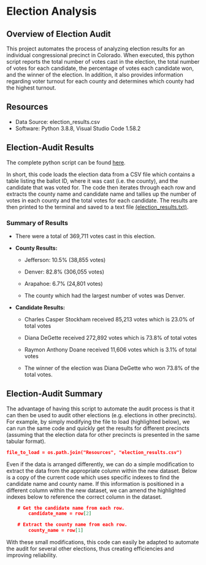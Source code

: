 # Election Analysis

## Overview of Election Audit
This project automates the process of analyzing election results for an individual congressional precinct in Colorado. When executed, this python script reports the total number of votes cast in the election, the total number of votes for each candidate, the percentage of votes each candidate won, and the winner of the election. In addition, it also provides information regarding voter turnout for each county and determines which county had the highest turnout.

## Resources
  * Data Source: election_results.csv
  * Software: Python 3.8.8, Visual Studio Code 1.58.2

## Election-Audit Results
The complete python script can be found [here](PyPoll_Challenge.py).

In short, this code loads the election data from a CSV file which contains a table listing the ballot ID, where it was cast (i.e. the county), and the candidate that was voted for. The code then iterates through each row and extracts the county name and candidate name and tallies up the number of votes in each county and the total votes for each candidate. The results are then printed to the terminal and saved to a text file [(election_results.txt)](analysis/election_results.txt). 

### Summary of Results

  * There were a total of 369,711 votes cast in this election.
  
  * **County Results:**
      * Jefferson: 10.5% (38,855 votes)
      * Denver: 82.8% (306,055 votes)
      * Arapahoe: 6.7% (24,801 votes)
  
      * The county which had the largest number of votes was Denver.
  
  * **Candidate Results:**
      * Charles Casper Stockham received 85,213 votes which is 23.0% of total votes
      * Diana DeGette received 272,892 votes which is 73.8% of total votes
      * Raymon Anthony Doane received 11,606 votes which is 3.1% of total votes 
  
      * The winner of the election was Diana DeGette who won 73.8% of the total votes. 

## Election-Audit Summary
The advantage of having this script to automate the audit process is that it can then be used to audit other elections (e.g. elections in other precincts). For example, by simply modifying the file to load (highlighted below), we can run the same code and quickly get the results for different precincts (assuming that the election data for other precincts is presented in the same tabular format).
```json
file_to_load = os.path.join("Resources", "election_results.csv")
```
Even if the data is arranged differently, we can do a simple modification to extract the data from the appropriate column within the new dataset. Below is a copy of the current code which uses specific indexes to find the candidate name and county name. If this information is positioned in a different column within the new dataset, we can amend the highlighted indexes below to reference the correct column in the dataset.
```json
    # Get the candidate name from each row.
        candidate_name = row[2]

    # Extract the county name from each row.
        county_name = row[1]
```
With these small modifications, this code can easily be adapted to automate the audit for several other elections, thus creating efficiencies and improving reliability. 
